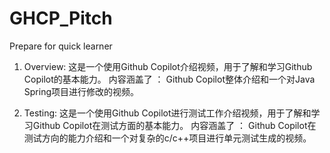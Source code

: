 # GHCP_Pitch
Prepare for quick learner

1. Overview: 
    这是一个使用Github Copilot介绍视频，用于了解和学习Github Copilot的基本能力。
    内容涵盖了 ： Github Copilot整体介绍和一个对Java Spring项目进行修改的视频。

2. Testing: 
    这是一个使用Github Copilot进行测试工作介绍视频，用于了解和学习Github Copilot在测试方面的基本能力。
    内容涵盖了 ： Github Copilot在测试方向的能力介绍和一个对复杂的c/c++项目进行单元测试生成的视频。